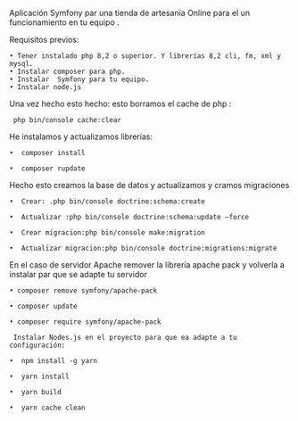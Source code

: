 Aplicación Symfony par una tienda de artesanía Online para el un funcionamiento en tu equipo .

Requisitos previos:

    • Tener instalado php 8,2 o superior. Y librerías 8,2 cli, fm, xml y mysql.
    • Instalar composer para php. 
    • Instalar  Symfony para tu equipo.
    • Instalar node.js
		
  Una vez hecho esto hecho: esto borramos el cache de php :
	
     php bin/console cache:clear
		 
   He instalamos  y actualizamos librerías:
	 
    •  composer install
		
    •  composer rupdate
		
   Hecho esto  creamos la base de datos y actualizamos y cramos migraciones
	 
    •  Crear: .php bin/console doctrine:schema:create
		
    •  Actualizar :php bin/console doctrine:schema:update –force
		
    •  Crear migracion:php bin/console make:migration
		
    •  Actualizar migracion:php bin/console doctrine:migrations:migrate
		
   En el caso de servidor Apache remover la librería apache pack y volverla a instalar par que se adapte tu servidor
	 
    • composer remove symfony/apache-pack
		
    • composer update
		
    • composer require symfony/apache-pack

     Instalar Nodes.js en el proyecto para que ea adapte a tu configuración:
     
    •  npm install -g yarn
    
    •  yarn install
    
    •  yarn build
    
    •  yarn cache clean 
      
